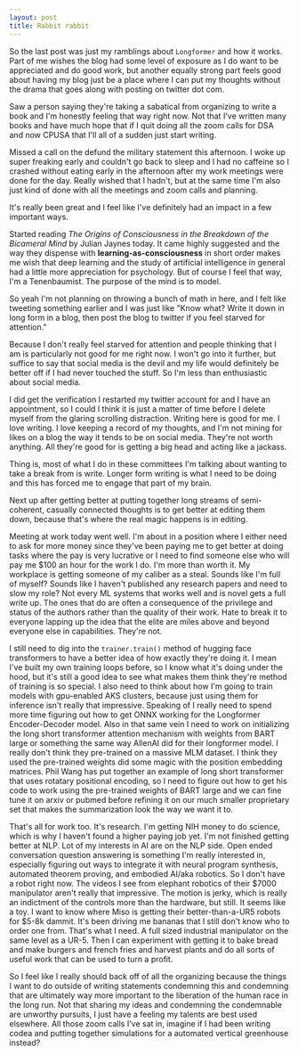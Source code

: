 ```yaml
---
layout: post
title: Rabbit rabbit
---
```


So the last post was just my ramblings about `Longformer` and how it works. Part of me wishes the blog had some level of exposure as I do want to be appreciated and do good work, but another equally strong part feels good about having my blog just be a place where I can put my thoughts without the drama that goes along with posting on twitter dot com.

Saw a person saying they're taking a sabatical from organizing to write a book and I'm honestly feeling that way right now. Not that I've written many books and have much hope that if I quit doing all the zoom calls for DSA and now CPUSA that I'll all of a sudden just start writing.

Missed a call on the defund the military statement this afternoon. I woke up super freaking early and couldn't go back to sleep and I had no caffeine so I crashed without eating early in the afternoon after my work meetings were done for the day. Really wished that I hadn't, but at the same time I'm also just kind of done with all the meetings and zoom calls and planning.

It's really been great and I feel like I've definitely had an impact in a few important ways.

Started reading _The Origins of Consciousness in the Breakdown of the Bicameral Mind_ by Julian Jaynes today. It came highly suggested and the way they dispense with **learning-as-consciousness** in short order makes me wish that deep learning and the study of artificial intelligence in general had a little more appreciation for psychology. But of course I feel that way, I'm a Tenenbaumist. The purpose of the mind is to model.

So yeah I'm not planning on throwing a bunch of math in here, and I felt like tweeting something earlier and I was just like "Know what? Write it down in long form in a blog, then post the blog to twitter if you feel starved for attention."

Because I don't really feel starved for attention and people thinking that I am is particularly not good for me right now. I won't go into it further, but suffice to say that social media is the devil and my life would definitely be better off if I had never touched the stuff. So I'm less than enthusiastic about social media.

I did get the verification I restarted my twitter account for and I have an appointment, so I could I think it is just a matter of time before I delete myself from the glaring scrolling distraction. Writing here is good for me. I love writing. I love keeping a record of my thoughts, and I'm not mining for likes on a blog the way it tends to be on social media. They're not worth anything. All they're good for is getting a big head and acting like a jackass.  

Thing is, most of what I do in these committees I'm talking about wanting to take a break from is write. Longer form writing is what I need to be doing and this has forced me to engage that part of my brain.

Next up after getting better at putting together long streams of semi-coherent, casually connected thoughts is to get better at editing them down, because that's where the real magic happens is in editing.

Meeting at work today went well. I'm about in a position where I either need to ask for more money since they've been paying me to get better at doing tasks where the pay is very lucrative or I need to find someone else who will pay me $100 an hour for the work I do. I'm more than worth it. My workplace is getting someone of my caliber as a steal. Sounds like I'm full of myself? Sounds like I haven't published any research papers and need to slow my role? Not every ML systems that works well and is novel gets a full write up. The ones that do are often a consequence of the privilege and status of the authors rather than the quality of their work. Hate to break it to everyone lapping up the idea that the elite are miles above and beyond everyone else in capabilities. They're not.

I still need to dig into the `trainer.train()` method of hugging face transformers to have a better idea of how exactly they're doing it. I mean I've built my own training loops before, so I know what it's doing under the hood, but it's still a good idea to see what makes them think they're method of training is so special. I also need to think about how I'm going to train models with gpu-enabled AKS clusters, because just using them for inference isn't really that impressive. Speaking of I really need to spend more time figuring out how to get ONNX working for the Longformer Encoder-Decoder model. Also in that same vein I need to work on initializing the long short transformer attention mechanism with weights from BART large or something the same way AllenAI did for their longformer model. I really don't think they pre-trained on a massive MLM dataset. I think they used the pre-trained weights did some magic with the position embedding matrices. Phil Wang has put together an example of long short transformer that uses rotatary positional encoding, so I need to figure out how to get his code to work using the pre-trained weights of BART large and we can fine tune it on arxiv or pubmed before refining it on our much smaller proprietary set that makes the summarization look the way we want it to.

That's all for work too. It's research. I'm getting NIH money to do science, which is why I haven't found a higher paying job yet. I'm not finished getting better at NLP. Lot of my interests in AI are on the NLP side. Open ended conversation question answering is something I'm really interested in, especially figuring out ways to integrate it with neural program synthesis, automated theorem proving, and embodied AI/aka robotics. So I don't have a robot right now. The videos I see from elephant robotics of their $7000 manipulator aren't really that impressive. The motion is jerky, which is really an indictment of the controls more than the hardware, but still. It seems like a toy. I want to know where Miso is getting their better-than-a-UR5 robots for $5-8k dammit. It's been driving me bananas that I still don't know who to order one from. That's what I need. A full sized industrial manipulator on the same level as a UR-5. Then I can experiment with getting it to bake bread and make burgers and french fries and harvest plants and do all sorts of useful work that can be used to turn a profit.

So I feel like I really should back off of all the organizing because the things I want to do outside of writing statements condemning this and condemning that are ultimately way more important to the liberation of the human race in the long run. Not that sharing my ideas and condemning the condemnable are unworthy pursuits, I just have a feeling my talents are best used elsewhere. All those zoom calls I've sat in, imagine if I had been writing codea and putting together simulations for a automated vertical greenhouse instead?